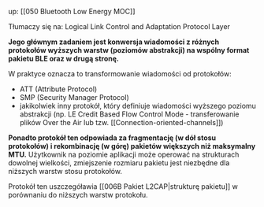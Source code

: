 up: [[050 Bluetooth Low Energy MOC]]

Tłumaczy się na: Logical Link Control and Adaptation Protocol Layer

**Jego głównym zadaniem jest konwersja wiadomości z różnych protokołów wyższych warstw (poziomów abstrakcji) na wspólny format pakietu BLE oraz w drugą stronę.**

W praktyce oznacza to transformowanie wiadomości od protokołów:
- ATT (Attribute Protocol)
- SMP (Security Manager Protocol)
- jakikolwiek inny protokół, który definiuje wiadomości wyższego poziomu abstrakcji (np. LE Credit Based Flow Control Mode - transferowanie plików Over the Air lub tzw. [[Connection-oriented-channels]])


**Ponadto protokół ten odpowiada za fragmentację (w dół stosu protokołów) i rekombinację (w górę) pakietów większych niż maksymalny MTU.** Użytkownik na poziomie aplikacji może operować na strukturach dowolnej wielkości, zmiejszenie rozmiaru pakietu jest niezbędne dla niższych warstw stosu protokołów.

Protokół ten uszczegóławia [[006B Pakiet L2CAP|strukturę pakietu]] w porównaniu do niższych warstw protokołu.